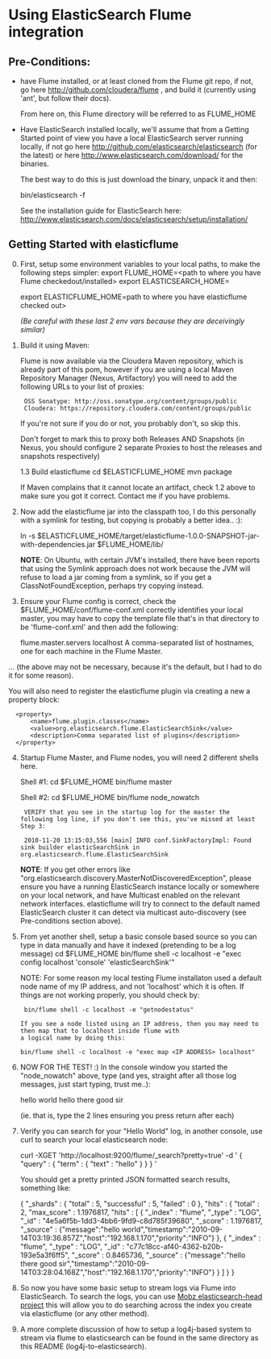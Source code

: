 Using ElasticSearch Flume integration
=====================================

Pre-Conditions:
---------------
* have Flume installed, or at least cloned from the Flume git repo,
    if not, go here http://github.com/cloudera/flume , and build it (currently using 'ant', but follow their docs).

    From here on, this Flume directory will be referred to as FLUME_HOME

* Have ElasticSearch installed locally, we'll assume that from a Getting Started point of view you have a local
  ElasticSearch server running locally, if not go here http://github.com/elasticsearch/elasticsearch (for the latest)
  or here http://www.elasticsearch.com/download/ for the binaries.

  The best way to do this is just download the binary, unpack it and then:

    bin/elasticsearch -f

  See the installation guide for ElasticSearch here: http://www.elasticsearch.com/docs/elasticsearch/setup/installation/


Getting Started with elasticflume
---------------------------------
0. First, setup some environment variables to your local paths, to make the following steps simpler:
    export FLUME_HOME=<path to where you have Flume checkedout/installed>
    export ELASTICSEARCH_HOME=<path to where you have ElasticSearch checked out>

    export ELASTICFLUME_HOME=path to where you have elasticflume checked out>

    *(Be careful with these last 2 env vars because they are deceivingly similar)*

1. Build it using Maven:

    Flume is now available via the Cloudera Maven repository, which is already part of this pom, however if you are
    using a local Maven Repository Manager (Nexus, Artifactory) you will need to add the following URLs to your list of
    proxies:

        OSS Sonatype: http://oss.sonatype.org/content/groups/public
        Cloudera: https://repository.cloudera.com/content/groups/public

    If you're not sure if you do or not, you probably don't, so skip this.

    Don't forget to mark this to proxy both Releases AND Snapshots (in Nexus, you should configure 2 separate Proxies to host the releases and snapshots respectively)

    1.3 Build elasticflume
    cd $ELASTICFLUME_HOME
    mvn package

    If Maven complains that it cannot locate an artifact, check 1.2 above to make sure you got it correct.  Contact me if you have problems.

2. Now add the elasticflume jar into the classpath too, I do this personally with a symlink for testing, but copying is probably a better idea.. :):

    ln -s $ELASTICFLUME_HOME/target/elasticflume-1.0.0-SNAPSHOT-jar-with-dependencies.jar $FLUME_HOME/lib/

    **NOTE**: On Ubuntu, with certain JVM's installed, there have been reports that using the Symlink approach does not work because the JVM will refuse to load a jar coming from a symlink, so if you get a ClassNotFoundException, perhaps try copying instead.

3. Ensure your Flume config is correct, check the $FLUME_HOME/conf/flume-conf.xml correctly identifies your local master, you
    may have to copy the template file that's in that directory to be 'flume-conf.xml' and then add the following:

      <property>
        <name>flume.master.servers</name>
        <value>localhost</value>
        <description>A comma-separated list of hostnames, one for each
          machine in the Flume Master.
        </description>
      </property>

  ... (the above may not be necessary, because it's the default, but I had to do it for some reason).

  You will also need to register the elasticflume plugin via creating a new a property block:

      <property>
          <name>flume.plugin.classes</name>
          <value>org.elasticsearch.flume.ElasticSearchSink</value>
          <description>Comma separated list of plugins</description>
      </property>


4. Startup Flume Master, and Flume nodes, you will need 2 different shells here.

    Shell #1:
        cd $FLUME_HOME
        bin/flume master

    Shell #2:
        cd $FLUME_HOME
        bin/flume node_nowatch

        VERIFY that you see in the startup log for the master the following log line, if you don't see this, you've missed at least Step 3:

        2010-11-20 13:15:03,556 [main] INFO conf.SinkFactoryImpl: Found sink builder elasticSearchSink in org.elasticsearch.flume.ElasticSearchSink

    **NOTE**: If you get other errors like "org.elasticsearch.discovery.MasterNotDiscoveredException", please ensure you have a running ElasticSearch instance locally
    or somewhere on your local network, and have Multicast enabled on the relevant network interfaces.  elasticflume will try to connect to the default
    named ElasticSearch cluster it can detect via multicast auto-discovery (see Pre-conditions section above).   


5. From yet another shell, setup a basic console based source so you can type in data manually and have it indexed (pretending to be a log message)
    cd $FLUME_HOME
    bin/flume shell -c localhost -e "exec config localhost 'console' 'elasticSearchSink'"

    NOTE: For some reason my local testing Flume installaton used a default node name of my IP address, and not
        'localhost' which it is often.  If things are not working properly, you should check by:

        bin/flume shell -c localhost -e "getnodestatus"

       If you see a node listed using an IP address, then you may need to then map that to localhost inside flume with
       a logical name by doing this:

       bin/flume shell -c localhost -e "exec map <IP ADDRESS> localhost"


6. NOW FOR THE TEST! :)  In the console window you started the "node_nowatch" above,
   type (and yes, straight after all those log messages, just start typing, trust me..):

    hello world
    hello there good sir

    (ie. that is, type the 2 lines ensuring you press return after each)

7. Verify you can search for your "Hello World" log, in another console, use curl to search your local elasticsearch node:


    curl -XGET 'http://localhost:9200/flume/_search?pretty=true' -d '
    {
        "query" : {
            "term" : { "text" : "hello" }
        }
    }
    '

    You should get a pretty printed JSON formatted search results, something like:


    {
    "_shards" : {
    "total" : 5,
    "successful" : 5,
    "failed" : 0
    },
    "hits" : {
    "total" : 2,
    "max_score" : 1.1976817,
    "hits" : [ {
      "_index" : "flume",
      "_type" : "LOG",
      "_id" : "4e5a6f5b-1dd3-4bb6-9fd9-c8d785f39680",
      "_score" : 1.1976817, "_source" : {"message":"hello world","timestamp":"2010-09-14T03:19:36.857Z","host":"192.168.1.170","priority":"INFO"}
    }, {
      "_index" : "flume",
      "_type" : "LOG",
      "_id" : "c77c18cc-af40-4362-b20b-193e5a3f6ff5",
      "_score" : 0.8465736, "_source" : {"message":"hello there good sir","timestamp":"2010-09-14T03:28:04.168Z","host":"192.168.1.170","priority":"INFO"}
    } ]
    }
    }



8. So now you have some basic setup to stream logs via Flume into ElasticSearch.  To search the logs, you can use [Mobz elasticsearch-head project](https://github.com/mobz/elasticsearch-head) this will allow you to do searching across the index you create via elasticflume (or any other method).

9. A more complete discussion of how to setup a log4j-based system to stream via flume to elasticsearch can be found in the same directory as this README (log4j-to-elasticsearch).